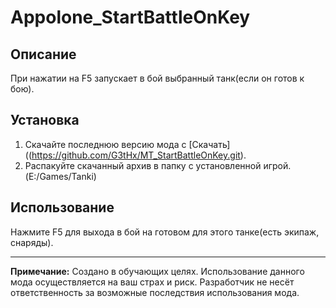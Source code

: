 # Appolone_StartBattleOnKey

## Описание

При нажатии на F5 запускает в бой выбранный танк(если он готов к бою).

## Установка

1. Скачайте последнюю версию мода с [Скачать]((https://github.com/G3tHx/MT_StartBattleOnKey.git).
2. Распакуйте скачанный архив в папку с установленной игрой. (E:/Games/Tanki)

## Использование

Нажмите F5 для выхода в бой на готовом для этого танке(есть экипаж, снаряды).

---
**Примечание:** Создано в обучающих целях. Использование данного мода осуществляется на ваш страх и риск. Разработчик не несёт ответственность за возможные последствия использования мода. 
